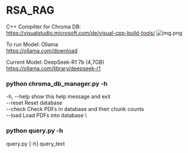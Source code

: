 # RSA_RAG

C++ Compilter for Chroma DB: \
https://visualstudio.microsoft.com/de/visual-cpp-build-tools/
![img.png](img.png)

To run Model: Ollama \
https://ollama.com/download

Current Model: DeepSeek-R1 7b (4,7GB) \
https://ollama.com/library/deepseek-r1


 ### python chroma_db_manager.py -h
  -h, --help  show this help message and exit \
  --reset     Reset database \
  --check     Check PDFs in database and their chunk counts \
  --load      Load PDFs into database \


### python query.py -h
 query.py [-h] query_text
